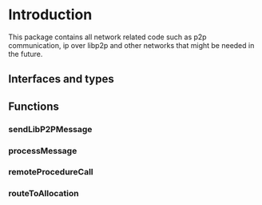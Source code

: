 # Introduction

This package contains all network related code such as p2p communication, ip over libp2p and other networks that might be needed in the future.

## Interfaces and types

## Functions

### sendLibP2PMessage

### processMessage

### remoteProcedureCall

### routeToAllocation


